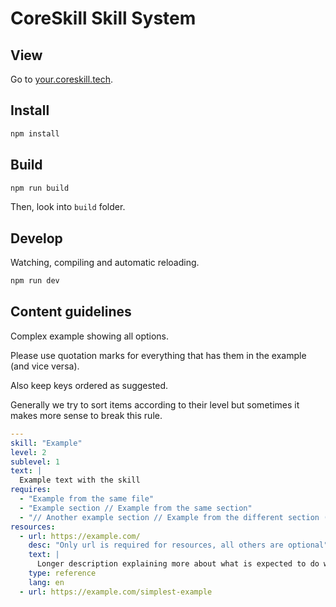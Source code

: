 # CoreSkill Skill System

## View

Go to [your.coreskill.tech](https://your.coreskill.tech).

## Install

```sh
npm install
```

## Build

```sh
npm run build
```

Then, look into `build` folder.

## Develop

Watching, compiling and automatic reloading.

```sh
npm run dev
```

## Content guidelines

Complex example showing all options.

Please use quotation marks for everything that has them in the example (and vice versa).

Also keep keys ordered as suggested.

Generally we try to sort items according to their level but sometimes it makes more sense to break this rule.

```yaml
---
skill: "Example"
level: 2
sublevel: 1
text: |
  Example text with the skill
requires:
  - "Example from the same file"
  - "Example section // Example from the same section"
  - "// Another example section // Example from the different section (Absolute path)"
resources:
  - url: https://example.com/
    desc: "Only url is required for resources, all others are optional"
    text: |
      Longer description explaining more about what is expected to do with this resource.
    type: reference
    lang: en
  - url: https://example.com/simplest-example
```
